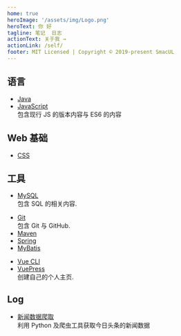 ```yaml
---
home: true
heroImage: '/assets/img/Logo.png'
heroText: 你 好
tagline: 笔记  日志
actionText: 关于我 →
actionLink: /self/
footer: MIT Licensed | Copyright © 2019-present SmacUL
---
```


<!-- ## 万恶之源
- [数据结构](/basic/datastructure/)
- [计算机网络](/basic/network/) -->

## 语言
- [Java](./lang/java)
- [JavaScript](./lang/js)   
    包含现行 JS 的版本内容与 ES6 的内容
<!-- - [Python](./lang/python) -->

## Web 基础
- [CSS](./web/css)

## 工具
- [MySQL](./tool/mysql)  
    包含 SQL 的相关内容. 
<!-- - [Webpack](./tool/webpack/文档阅读)  -->
- [Git](./tool/git/Git)   
    包含 Git 与 GitHub.  
- [Maven](./tool/maven/Maven)
- [Spring](./tool/spring)
- [MyBatis](./tool/mybatis/MyBatis)
<!-- - [Hibernate](./tool/hibernate/Hibernate) -->
- [Vue CLI](./tool/vuecli)
- [VuePress](./tool/vuepress)  
    创建自己的个人主页. 

## Log
- [新闻数据爬取](./log/news_crawler)  
    利用 Python 及爬虫工具获取今日头条的新闻数据